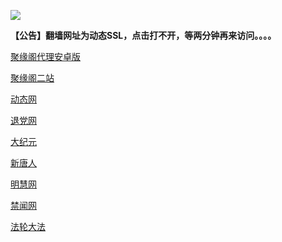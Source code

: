 ![](https://raw.githubusercontent.com/hao369/a/master/j.jpg)

**【公告】翻墙网址为动态SSL，点击打不开，等两分钟再来访问。。。。**

 [聚缘阁代理安卓版](https://github.com/hao369/a/raw/master/j8.apk)


[聚缘阁二站](http://sw2.jyge.cf)


 [动态网](http://ww2.sw13f.tk/)

[退党网](http://ww2.sw13f.tk/?id=8)

[大纪元](http://ww2.sw13f.tk/?id=7)

[新唐人](http://ww2.sw13f.tk/?id=5)

[明慧网](http://ww2.sw13f.tk/?id=3)

[禁闻网](http://ww2.sw13f.tk/?id=16)

[法轮大法](http://ww2.sw13f.tk/?id=15)